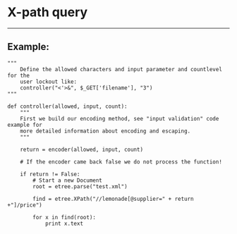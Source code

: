 # X-path query
-------

## Example:


    """
        Define the allowed characters and input parameter and countlevel for the
        user lockout like:
        controller("<'>&", $_GET['filename'], "3")
    """
    
    def controller(allowed, input, count):
        """
        First we build our encoding method, see "input validation" code example for
        more detailed information about encoding and escaping.
        """
        
        return = encoder(allowed, input, count)

        # If the encoder came back false we do not process the function!

        if return != False:
            # Start a new Document
            root = etree.parse("test.xml")

            find = etree.XPath("//lemonade[@supplier=" + return +"]/price")

            for x in find(root):
                print x.text